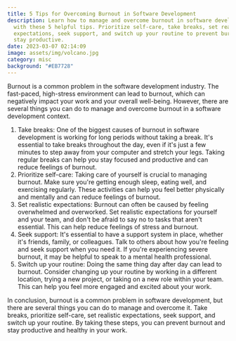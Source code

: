 ```yaml
---
title: 5 Tips for Overcoming Burnout in Software Development
description: Learn how to manage and overcome burnout in software development
  with these 5 helpful tips. Prioritize self-care, take breaks, set realistic
  expectations, seek support, and switch up your routine to prevent burnout and
  stay productive.
date: 2023-03-07 02:14:09
image: assets/img/volcano.jpg
category: misc
background: "#EB7728"
---
```

Burnout is a common problem in the software development industry. The fast-paced, high-stress environment can lead to burnout, which can negatively impact your work and your overall well-being. However, there are several things you can do to manage and overcome burnout in a software development context.

1. Take breaks: One of the biggest causes of burnout in software development is working for long periods without taking a break. It's essential to take breaks throughout the day, even if it's just a few minutes to step away from your computer and stretch your legs. Taking regular breaks can help you stay focused and productive and can reduce feelings of burnout.
2. Prioritize self-care: Taking care of yourself is crucial to managing burnout. Make sure you're getting enough sleep, eating well, and exercising regularly. These activities can help you feel better physically and mentally and can reduce feelings of burnout.
3. Set realistic expectations: Burnout can often be caused by feeling overwhelmed and overworked. Set realistic expectations for yourself and your team, and don't be afraid to say no to tasks that aren't essential. This can help reduce feelings of stress and burnout.
4. Seek support: It's essential to have a support system in place, whether it's friends, family, or colleagues. Talk to others about how you're feeling and seek support when you need it. If you're experiencing severe burnout, it may be helpful to speak to a mental health professional.
5. Switch up your routine: Doing the same thing day after day can lead to burnout. Consider changing up your routine by working in a different location, trying a new project, or taking on a new role within your team. This can help you feel more engaged and excited about your work.

In conclusion, burnout is a common problem in software development, but there are several things you can do to manage and overcome it. Take breaks, prioritize self-care, set realistic expectations, seek support, and switch up your routine. By taking these steps, you can prevent burnout and stay productive and healthy in your work.
